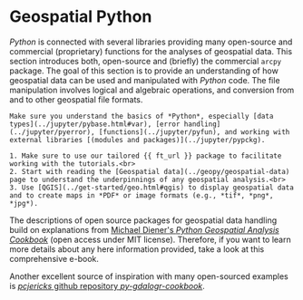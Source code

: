 # Geospatial Python

*Python* is connected with several libraries providing many open-source and commercial (proprietary) functions for the analyses of geospatial data. This section introduces both, open-source and (briefly) the commercial `arcpy` package. The goal of this section is to provide an understanding of how geospatial data can be used and manipulated with *Python* code. The file manipulation involves logical and algebraic operations, and conversion from and to other geospatial file formats.

```{admonition} Requirements
Make sure you understand the basics of *Python*, especially [data types](../jupyter/pybase.html#var), [error handling](../jupyter/pyerror), [functions](../jupyter/pyfun), and working with external libraries [(modules and packages)](../jupyter/pypckg).
```

```{tip}
1. Make sure to use our tailored {{ ft_url }} package to facilitate working with the tutorials.<br>
2. Start with reading the [Geospatial data](../geopy/geospatial-data) page to understand the underpinnings of any geospatial analysis.<br>
3. Use [QGIS](../get-started/geo.html#qgis) to display geospatial data and to create maps in *PDF* or image formats (e.g., *tif*, *png*, *jpg*).
```

The descriptions of open source packages for geospatial data handling build on explanations from [Michael Diener's *Python Geospatial Analysis Cookbook*](https://github.com/mdiener21/python-geospatial-analysis-cookbook) (open access under MIT license). Therefore, if you want to learn more details about any here information provided, take a look at this comprehensive e-book.

Another excellent source of inspiration with many open-sourced examples is [*pcjericks* github repository *py-gdalogr-cookbook*](https://pcjericks.github.io/py-gdalogr-cookbook/).
